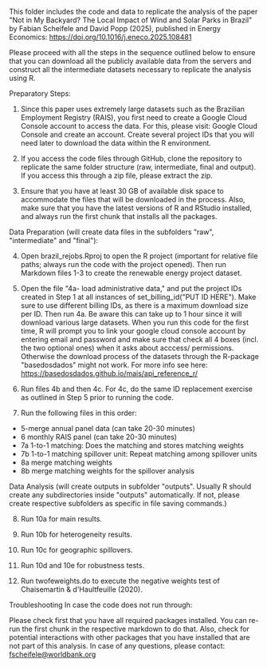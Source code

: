 This folder includes the code and data to replicate the analysis of the paper "Not in My Backyard? The Local Impact of Wind and Solar Parks in Brazil" by Fabian Scheifele and David Popp (2025), published in Energy Economics: https://doi.org/10.1016/j.eneco.2025.108481 

Please proceed with all the steps in the sequence outlined below to ensure that you can download all the publicly available data from the servers and construct all the intermediate datasets necessary to replicate the analysis using R.

Preparatory Steps:
1. Since this paper uses extremely large datasets such as the Brazilian Employment Registry (RAIS), you first need to create a Google Cloud Console account to access the data. For this, please visit: Google Cloud Console and create an account. Create several project IDs that you will need later to download the data within the R environment. 

2. If you access the code files through GitHub, clone the repository to replicate the same folder structure (raw, intermediate, final and output). If you access this through a zip file, please extract the zip.

3. Ensure that you have at least 30 GB of available disk space to accommodate the files that will be downloaded in the process. Also, make sure that you have the latest versions of R and RStudio installed, and always run the first chunk that installs all the packages.

Data Preparation (will create data files in the subfolders "raw", "intermediate" and "final"):

4. Open brazil_rejobs.Rproj to open the R project (important for relative file paths; always run the code with the project opened). Then run Markdown files 1-3 to create the renewable energy project dataset.

5. Open the file "4a- load administrative data," and put the project IDs created in Step 1 at all instances of set_billing_id("PUT ID HERE"). Make sure to use different billing IDs, as there is a maximum download size per ID. Then run 4a. Be aware this can take up to 1 hour since it will download various large datasets. When you run this code for the first time, R will prompt you to link your google cloud console account by entering email and password and make sure that check all 4 boxes (incl. the two optional ones) when it asks about acccess/ permissions. Otherwise the download process of the datasets through the R-package "basedosdados" might not work.  For more info see here: https://basedosdados.github.io/mais/api_reference_r/   

6. Run files 4b and then 4c. For 4c, do the same ID replacement exercise as outlined in Step 5 prior to running the code.

7. Run the following files in this order:

- 5-merge annual panel data (can take 20-30 minutes)
- 6 monthly RAIS panel (can take 20-30 minutes)
- 7a 1-to-1 matching: Does the matching and stores matching weights
- 7b 1-to-1 matching spillover unit: Repeat matching among spillover units
- 8a merge matching weights
- 8b merge matching weights for the spillover analysis

Data Analysis (will create outputs in subfolder "outputs". Usually R should create any subdirectories inside "outputs" automatically. If not, please create respective subfolders as specific in file saving commands.)

8. Run 10a for main results.

9. Run 10b for heterogeneity results.

10. Run 10c for geographic spillovers.

11. Run 10d and 10e for robustness tests.

12. Run twofeweights.do to execute the negative weights test of Chaisemartin & d'Haultfeuille (2020).

Troubleshooting
In case the code does not run through:

Please check first that you have all required packages installed. You can re-run the first chunk in the respective markdown to do that.
Also, check for potential interactions with other packages that you have installed that are not part of this analysis.
In case of any questions, please contact: fscheifele@worldbank.org
